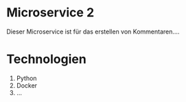# Microservice 2
Dieser Microservice ist für das erstellen von Kommentaren....

# Technologien
1. Python
2. Docker
3. ...
